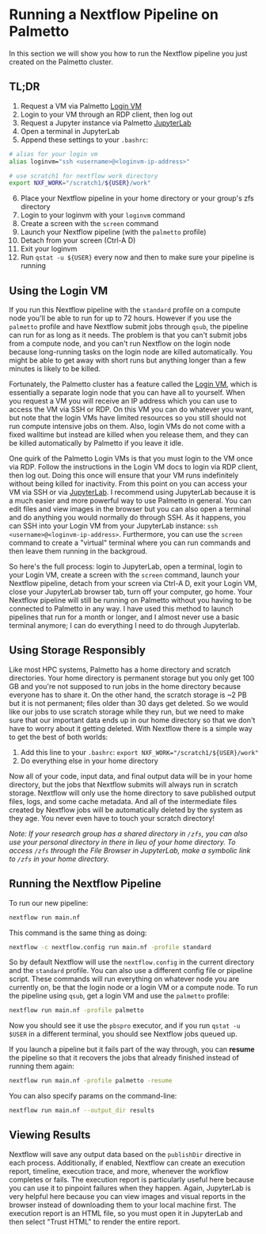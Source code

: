# Running a Nextflow Pipeline on Palmetto

In this section we will show you how to run the Nextflow pipeline you just created on the Palmetto cluster.

## TL;DR

1. Request a VM via Palmetto [Login VM](https://www.palmetto.clemson.edu/loginvm)
2. Login to your VM through an RDP client, then log out
3. Request a Jupyter instance via Palmetto [JupyterLab](https://www.palmetto.clemson.edu/jupyterhub)
4. Open a terminal in JupyterLab
5. Append these settings to your `.bashrc`:
```bash
# alias for your login vm
alias loginvm="ssh <username>@<loginvm-ip-address>"

# use scratch1 for nextflow work directory
export NXF_WORK="/scratch1/${USER}/work"
```
6. Place your Nextflow pipeline in your home directory or your group's zfs directory
7. Login to your loginvm with your `loginvm` command
8. Create a screen with the `screen` command
9. Launch your Nextflow pipeline (with the `palmetto` profile)
10. Detach from your screen (Ctrl-A D)
11. Exit your loginvm
12. Run `qstat -u ${USER}` every now and then to make sure your pipeline is running

## Using the Login VM

If you run this Nextflow pipeline with the `standard` profile on a compute node you'll be able to run for up to 72 hours. However if you use the `palmetto` profile and have Nextflow submit jobs through `qsub`, the pipeline can run for as long as it needs. The problem is that you can't submit jobs from a compute node, and you can't run Nextflow on the login node because long-running tasks on the login node are killed automatically. You might be able to get away with short runs but anything longer than a few minutes is likely to be killed.

Fortunately, the Palmetto cluster has a feature called the [Login VM](https://www.palmetto.clemson.edu/loginvm), which is essentially a separate login node that you can have all to yourself. When you request a VM you will receive an IP address which you can use to access the VM via SSH or RDP. On this VM you can do whatever you want, but note that the login VMs have limited resources so you still should not run compute intensive jobs on them. Also, login VMs do not come with a fixed walltime but instead are killed when you release them, and they can be killed automatically by Palmetto if you leave it idle.

One quirk of the Palmetto Login VMs is that you must login to the VM once via RDP. Follow the instructions in the Login VM docs to login via RDP client, then log out. Doing this once will ensure that your VM runs indefinitely without being killed for inactivity. From this point on you can access your VM via SSH or via [JupyterLab](https://www.palmetto.clemson.edu/jupyterhub). I recommend using JupyterLab because it is a much easier and more powerful way to use Palmetto in general. You can edit files and view images in the browser but you can also open a terminal and do anything you would normally do through SSH. As it happens, you can SSH into your Login VM from your JupyterLab instance: `ssh <username>@<loginvm-ip-address>`. Furthermore, you can use the `screen` command to create a "virtual" terminal where you can run commands and then leave them running in the backgroud.

So here's the full process: login to JupyterLab, open a terminal, login to your Login VM, create a screen with the `screen` command, launch your Nextflow pipeline, detach from your screen via Ctrl-A D, exit your Login VM, close your JupyterLab browser tab, turn off your computer, go home. Your Nextflow pipeline will still be running on Palmetto without you having to be connected to Palmetto in any way. I have used this method to launch pipelines that run for a month or longer, and I almost never use a basic terminal anymore; I can do everything I need to do through Jupyterlab.

## Using Storage Responsibly

Like most HPC systems, Palmetto has a home directory and scratch directories. Your home directory is permanent storage but you only get 100 GB and you're not supposed to run jobs in the home directory because everyone has to share it. On the other hand, the scratch storage is ~2 PB but it is not permanent; files older than 30 days get deleted. So we would like our jobs to use scratch storage while they run, but we need to make sure that our important data ends up in our home directory so that we don't have to worry about it getting deleted. With Nextflow there is a simple way to get the best of both worlds:

1. Add this line to your `.bashrc`: `export NXF_WORK="/scratch1/${USER}/work"`
2. Do everything else in your home directory

Now all of your code, input data, and final output data will be in your home directory, but the jobs that Nextflow submits will always run in scratch storage. Nextflow will only use the home directory to save published output files, logs, and some cache metadata. And all of the intermediate files created by Nextflow jobs will be automatically deleted by the system as they age. You never even have to touch your scratch directory!

_Note: If your research group has a shared directory in `/zfs`, you can also use your personal directory in there in lieu of your home directory. To access `/zfs` through the File Browser in JupyterLab, make a symbolic link to `/zfs` in your home directory._

## Running the Nextflow Pipeline

To run our new pipeline:
```bash
nextflow run main.nf
```

This command is the same thing as doing:
```bash
nextflow -c nextflow.config run main.nf -profile standard
```

So by default Nextflow will use the `nextflow.config` in the current directory and the `standard` profile. You can also use a different config file or pipeline script. These commands will run everything on whatever node you are currently on, be that the login node or a login VM or a compute node. To run the pipeline using `qsub`, get a login VM and use the `palmetto` profile:
```bash
nextflow run main.nf -profile palmetto
```

Now you should see it use the `pbspro` executor, and if you run `qstat -u $USER` in a different terminal, you should see Nextflow jobs queued up.

If you launch a pipeline but it fails part of the way through, you can __resume__ the pipeline so that it recovers the jobs that already finished instead of running them again:
```bash
nextflow run main.nf -profile palmetto -resume
```

You can also specify params on the command-line:
```bash
nextflow run main.nf --output_dir results
```

## Viewing Results

Nextflow will save any output data based on the `publishDir` directive in each process. Additionally, if enabled, Nextflow can create an execution report, timeline, execution trace, and more, whenever the workflow completes or fails. The execution report is particularly useful here because you can use it to pinpoint failures when they happen. Again, JupyterLab is very helpful here because you can view images and visual reports in the browser instead of downloading them to your local machine first. The execution report is an HTML file, so you must open it in JupyterLab and then select "Trust HTML" to render the entire report.
